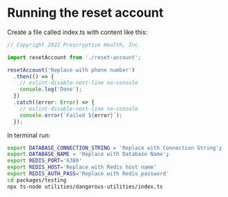 # Running the reset account

Create a file called index.ts with content like this:

```typescript
// Copyright 2022 Prescryptive Health, Inc.

import resetAccount from './reset-account';

resetAccount('Replace with phone number')
  .then(() => {
    // eslint-disable-next-line no-console
    console.log('Done');
  })
  .catch((error: Error) => {
    // eslint-disable-next-line no-console
    console.error(`Failed ${error}`);
  });
```

In terminal run:

```bash
export DATABASE_CONNECTION_STRING = 'Replace with Connection String';
export DATABASE_NAME = 'Replace with Database Name';
export REDIS_PORT='6380'
export REDIS_HOST='Replace with Redis host name'
export REDIS_AUTH_PASS='Replace with Redis password'
cd packages/testing
npx ts-node utilities/dangerous-utilities/index.ts
```
